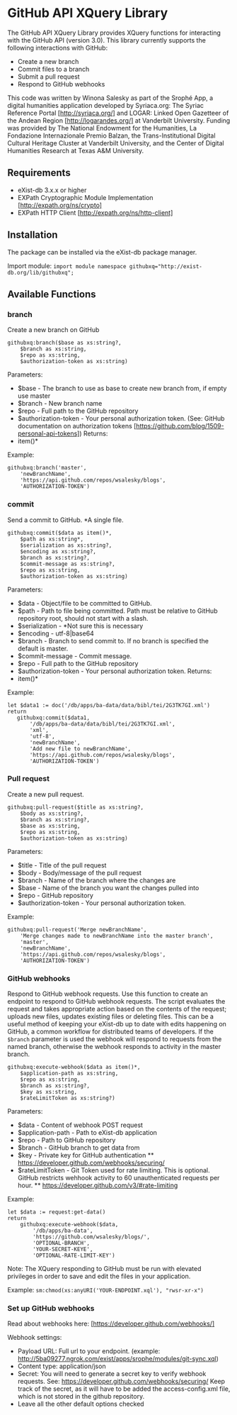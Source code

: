 
# GitHub API XQuery Library
The GitHub API XQuery Library provides XQuery functions for interacting with the GitHub API (version 3.0). 
This library currently supports the following interactions with GitHub: 
* Create a new branch
* Commit files to a branch
* Submit a pull request
* Respond to GitHub webhooks 

This code was written by Winona Salesky as part of the Srophé App, a digital humanities application 
developed by Syriaca.org: The Syriac Reference Portal [http://syriaca.org/] and LOGAR: Linked Open Gazetteer of the 
Andean Region [http://logarandes.org/] at Vanderbilt University. Funding was provided by The National Endowment for the Humanities, 
La Fondazione Internazionale Premio Balzan, the Trans-Institutional Digital Cultural Heritage Cluster at Vanderbilt University, 
and the Center of Digital Humanities Research at Texas A&M University. 
 
## Requirements
* eXist-db 3.x.x or higher
* EXPath Cryptographic Module Implementation [http://expath.org/ns/crypto]
* EXPath HTTP Client [http://expath.org/ns/http-client]

## Installation
The package can be installed via the eXist-db package manager. 

Import module: 
```import module namespace githubxq="http://exist-db.org/lib/githubxq";```

## Available Functions

### branch 
Create a new branch on GitHub

```
githubxq:branch($base as xs:string?, 
    $branch as xs:string, 
    $repo as xs:string, 
    $authorization-token as xs:string)
```    

Parameters:
 * $base - The branch to use as base to create new branch from, if empty use master
 * $branch - New branch name
 * $repo - Full path to the GitHub repository
 * $authorization-token - Your personal authorization token. (See: GitHub documentation on authorization tokens [https://github.com/blog/1509-personal-api-tokens])
Returns:
 * item()*

Example:
``` 
githubxq:branch('master', 
    'newBranchName', 
    'https://api.github.com/repos/wsalesky/blogs', 
    'AUTHORIZATION-TOKEN')
```
  
### commit 
Send a commit to GitHub. *A single file.
```
githubxq:commit($data as item()*, 
    $path as xs:string*, 
    $serialization as xs:string?,
    $encoding as xs:string?,
    $branch as xs:string?, 
    $commit-message as xs:string?, 
    $repo as xs:string,
    $authorization-token as xs:string)
```

Parameters:
* $data - Object/file to be committed to GitHub.
* $path - Path to file being committed.  Path must be relative to GitHub repository root, should not start with a slash.
* $serialization - *Not sure this is necessary
* $encoding - utf-8|base64
* $branch - Branch to send commit to. If no branch is specified the default is master.
* $commit-message - Commit message.
* $repo - Full path to the GitHub repository
* $authorization-token - Your personal authorization token.
Returns:
 * item()*
 
Example:
 ```
let $data1 := doc('/db/apps/ba-data/data/bibl/tei/2G3TK7GI.xml')
return 
    githubxq:commit($data1, 
        '/db/apps/ba-data/data/bibl/tei/2G3TK7GI.xml', 
        'xml',
        'utf-8',
        'newBranchName',
        'Add new file to newBranchName',
        'https://api.github.com/repos/wsalesky/blogs',
        'AUTHORIZATION-TOKEN') 
 ```
 
### Pull request 
Create a new pull request.

```
githubxq:pull-request($title as xs:string?, 
    $body as xs:string?, 
    $branch as xs:string?, 
    $base as xs:string, 
    $repo as xs:string, 
    $authorization-token as xs:string)
```
    
Parameters:
* $title - Title of the pull request
* $body - Body/message of the pull request
* $branch - Name of the branch where the changes are
* $base - Name of the branch you want the changes pulled into 
* $repo - GitHub repository
* $authorization-token - Your personal authorization token.

Example: 
```
githubxq:pull-request('Merge newBranchName', 
    'Merge changes made to newBranchName into the master branch', 
    'master', 
    'newBranchName', 
    'https://api.github.com/repos/wsalesky/blogs', 
    'AUTHORIZATION-TOKEN')
```

### GitHub webhooks
Respond to GitHub webhook requests. Use this function to create an endpoint to respond to GitHub webhook requests. 
The script evaluates the request and takes appropriate action based on the contents of the request; uploads new files, updates existing files or deleting files.
This can be a useful method of keeping your eXist-db up to date with edits happening on GitHub, a common workflow for distributed teams 
of developers. If the `$branch` parameter is used the webhook will respond to requests from the named branch, otherwise the webhook 
responds to activity in the master branch. 

```
githubxq:execute-webhook($data as item()*, 
    $application-path as xs:string, 
    $repo as xs:string, 
    $branch as xs:string?, 
    $key as xs:string, 
    $rateLimitToken as xs:string?)
```

Parameters:
* $data - Content of webhook POST request 
* $application-path - Path to eXist-db application 
* $repo - Path to GitHub repository
* $branch - GitHub branch to get data from
* $key - Private key for GitHub authentication 
**          https://developer.github.com/webhooks/securing/
* $rateLimitToken -  Git Token used for rate limiting. This is optional. 
GitHub restricts wehhook activity to 60 unauthenticated requests per hour. 
**         https://developer.github.com/v3/#rate-limiting

Example: 
```
let $data := request:get-data()
return 
    githubxq:execute-webhook($data, 
        '/db/apps/ba-data',  
        'https://github.com/wsalesky/blogs/', 
        'OPTIONAL-BRANCH', 
        'YOUR-SECRET-KEYE', 
        'OPTIONAL-RATE-LIMIT-KEY')
```

Note: The XQuery responding to GitHub must be run with elevated privileges in order to save and edit the files in your application. 

Example: ` sm:chmod(xs:anyURI('YOUR-ENDPOINT.xql'), "rwsr-xr-x") `

### Set up GitHub webhooks
Read about webhooks here: [https://developer.github.com/webhooks/]

Webhook settings: 

* Payload URL:  Full url to your endpoint. (example: http://5ba09277.ngrok.com/exist/apps/srophe/modules/git-sync.xql)
* Content type: application/json
* Secret: You will need to generate a secret key to verify webhook requests. See: https://developer.github.com/webhooks/securing/
Keep track of the secret, as it will have to be added the access-config.xml file, which is not stored in the github repository. 
* Leave all the other default options checked


